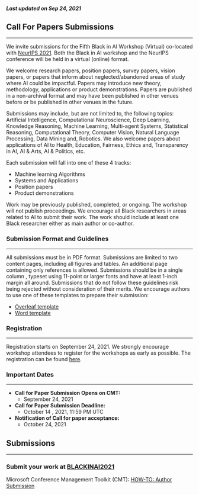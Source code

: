 ##### Last updated on Sep 24, 2021

## Call For Papers Submissions
---

We invite submissions for the Fifth Black in AI Workshop (Virtual) co-located with [NeurIPS 2021](https://nips.cc/). Both the Black in AI workshop and the NeurIPS conference will be held in a virtual (online) format.

We welcome research papers, position papers, survey papers, vision papers, or papers that inform about neglected/abandoned areas of study where AI could be impactful. Papers may introduce new theory, methodology, applications or product demonstrations. Papers are published in a non-archival format and may have been published in other venues before or be published in other venues in the future.

Submissions may include, but are not limited to, the following topics: Artificial Intelligence, Computational Neuroscience, Deep Learning, Knowledge Reasoning, Machine Learning, Multi-agent Systems, Statistical Reasoning, Computational Theory, Computer Vision, Natural Language Processing, Data Mining and, Robotics. We also welcome papers about applications of AI to Health, Education, Fairness, Ethics and, Transparency in AI, AI & Arts, AI & Politics, etc.

Each submission will fall into one of these 4 tracks:
- Machine learning Algorithms
- Systems and Applications
- Position papers
- Product demonstrations

Work may be previously published, completed, or ongoing. The workshop will not publish proceedings. We encourage all Black researchers in areas related to AI to submit their work. The work should include at least one Black researcher either as main author or co-author.

### Submission Format and Guidelines
---

All submissions must be in PDF format. Submissions are limited to two content pages, including all figures and tables. An additional page containing only references is allowed.​ Submissions should be in a​ single column ​, typeset using ​11-point or larger fonts and have at least ​1-inch margin all around. Submissions that do not follow these guidelines risk being rejected without consideration of their merits. We encourage authors to use one of these templates to prepare their submission:

- [Overleaf template](https://www.overleaf.com/latex/templates/neurips-2020/mnshsmqkjsqz)
- [Word template](https://drive.google.com/file/d/1NR0ac0u0BiE4xqnZpkShPF4zLSa3ASqw/view)


### Registration
--- 
Registration starts on September 24, 2021. We strongly encourage workshop attendees to register for the workshops as early as possible. The registration can be found [here](https://nips.cc/accounts/login/?next=/Profile).


### Important Dates
----
- **Call for Paper Submission Opens on CMT:**
    - September 24, 2021
- **Call for Paper Submission Deadline:**
    - October 14 , 2021, 11:59 PM UTC
- **Notification of Call for paper acceptance:**
    - October 24, 2021

## Submissions
--- 
### Submit your work at [BLACKINAI2021](https://cmt3.research.microsoft.com/BAI2021)

Microsoft Conference Management Toolkit (CMT): [HOW-TO: Author Submission](https://cmt3.research.microsoft.com/docs/help/author/author-submission-form.html#use-known-conference-url)